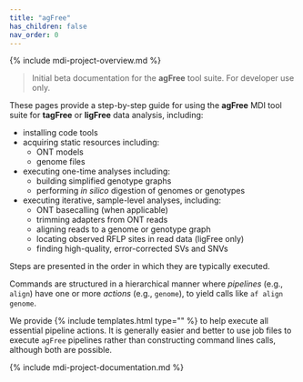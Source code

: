 ```yaml
---
title: "agFree"
has_children: false
nav_order: 0
---
```


<!-- please do not alter the next line -->
{% include mdi-project-overview.md %}

> Initial beta documentation for the **agFree** tool suite.
> For developer use only.

These pages provide a step-by-step guide for using the **agFree** MDI tool suite for 
**tagFree** or **ligFree** data analysis, including:

- installing code tools
- acquiring static resources including:
    - ONT models
    - genome files
- executing one-time analyses including:
    - building simplified genotype graphs
    - performing _in silico_ digestion of genomes or genotypes
- executing iterative, sample-level analyses, including:
    - ONT basecalling (when applicable)
    - trimming adapters from ONT reads
    - aligning reads to a genome or genotype graph
    - locating observed RFLP sites in read data (ligFree only)
    - finding high-quality, error-corrected SVs and SNVs

Steps are presented in the order in which they are typically executed. 

Commands are structured in a hierarchical manner where _pipelines_ (e.g., `align`)
have one or more _actions_ (e.g., `genome`), to yield calls like `af align genome`.

We provide {% include templates.html type="" %}
to help execute all essential pipeline actions. 
It is generally easier and better to use job files to execute `agFree` pipelines
rather than constructing command lines calls, although both are possible.

<!-- please do not alter the next line -->
{% include mdi-project-documentation.md %}
